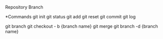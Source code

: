 Repository
Branch

*Commands
git init
git status
git add
git reset
git commit
git log

git branch
git checkout - b {branch name}
git merge
git branch -d {branch name}